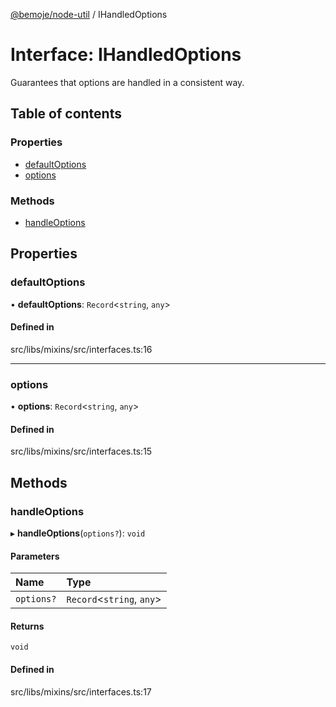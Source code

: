 [@bemoje/node-util](../README.md) / IHandledOptions

# Interface: IHandledOptions

Guarantees that options are handled in a consistent way.

## Table of contents

### Properties

- [defaultOptions](IHandledOptions.md#defaultoptions)
- [options](IHandledOptions.md#options)

### Methods

- [handleOptions](IHandledOptions.md#handleoptions)

## Properties

### defaultOptions

• **defaultOptions**: `Record`<`string`, `any`\>

#### Defined in

src/libs/mixins/src/interfaces.ts:16

___

### options

• **options**: `Record`<`string`, `any`\>

#### Defined in

src/libs/mixins/src/interfaces.ts:15

## Methods

### handleOptions

▸ **handleOptions**(`options?`): `void`

#### Parameters

| Name | Type |
| :------ | :------ |
| `options?` | `Record`<`string`, `any`\> |

#### Returns

`void`

#### Defined in

src/libs/mixins/src/interfaces.ts:17
